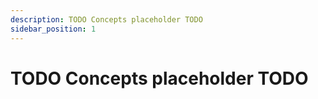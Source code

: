 ```yaml
---
description: TODO Concepts placeholder TODO
sidebar_position: 1
---
```


# TODO Concepts placeholder TODO

